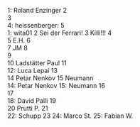 1: Roland Enzinger
2  
3  
4: heissenberger:
5  
1: wita01
2  Sei der Ferrari!
3  Killi!!!
4  
5  E.H.
6  
7  JM
8  
9  
10  Ladstätter Paul
11  
12:  Luca Lepai
13  
14  Petar Nenkov
15  Neumann  
14: Petar Nenkov
15: Neumann
16  
17    
18: David Palli
19  
20  Prutti P.
21  
22: Schupp 
23
24: Marco St.
25: Fabian W.
